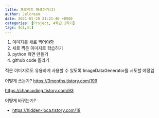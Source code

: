 ```yaml
---
title: 프로젝트 해결하기(2)
author: Jelcream
date: 2021-05-20 21:21:46 +0900
categories: [Project, 4학년 1학기]
tags: [dl,ml]
---
```


1. 이미지를 새로 찍어야함
2. 새로 찍은 이미지로 학습하기
3. python 화면 만들기
4. github code 올리기

적은 이미지로도 유용하게 사용할 수 있도록 ImageDataGenerator를 시도할 예정임

어떻게 쓰는가?
https://3months.tistory.com/199

https://chancoding.tistory.com/93

어떻게 바뀌는가?
+ https://hidden-loca.tistory.com/18